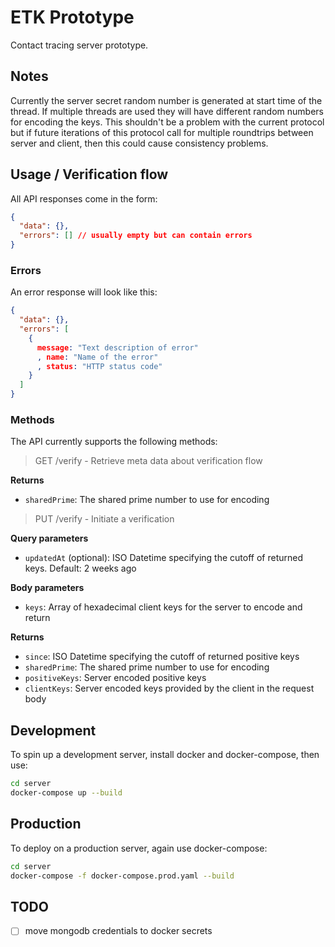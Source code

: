 # ETK Prototype

Contact tracing server prototype.

## Notes

Currently the server secret random number is generated at start time of the
thread. If multiple threads are used they will have different random numbers
for encoding the keys. This shouldn't be a problem with the current protocol
but if future iterations of this protocol call for multiple roundtrips between
server and client, then this could cause consistency problems.

## Usage / Verification flow

All API responses come in the form:

```json
{
  "data": {},
  "errors": [] // usually empty but can contain errors
}
```

### Errors

An error response will look like this:

```json
{
  "data": {},
  "errors": [
    {
      message: "Text description of error"
      , name: "Name of the error"
      , status: "HTTP status code"
    }
  ]
}
```

### Methods

The API currently supports the following methods:

> GET /verify - Retrieve meta data about verification flow

**Returns**

- `sharedPrime`: The shared prime number to use for encoding

> PUT /verify - Initiate a verification

**Query parameters**

- `updatedAt` (optional): ISO Datetime specifying the cutoff of returned keys. Default: 2 weeks ago

**Body parameters**

- `keys`: Array of hexadecimal client keys for the server to encode and return

**Returns**

- `since`: ISO Datetime specifying the cutoff of returned positive keys
- `sharedPrime`: The shared prime number to use for encoding
- `positiveKeys`: Server encoded positive keys
- `clientKeys`: Server encoded keys provided by the client in the request body

## Development

To spin up a development server, install docker and docker-compose, then use:

```sh
cd server
docker-compose up --build
```

## Production

To deploy on a production server, again use docker-compose:

```sh
cd server
docker-compose -f docker-compose.prod.yaml --build
```

## TODO

- [ ] move mongodb credentials to docker secrets
